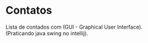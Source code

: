 # Contatos
Lista de contados com (GUI - Graphical User Interface).<br>
(Praticando java swing no intellij).

